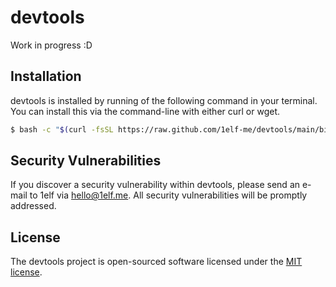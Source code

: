 # devtools

Work in progress :D


## Installation

devtools is installed by running of the following command in your terminal. You can install this via the command-line with either curl or wget.

````bash
$ bash -c "$(curl -fsSL https://raw.github.com/1elf-me/devtools/main/bin/tools/install.sh)"
````

## Security Vulnerabilities

If you discover a security vulnerability within devtools, please send an e-mail to 1elf via [hello@1elf.me](mailto:hello@1elf.me). All security vulnerabilities will be promptly addressed.

## License

The devtools project is open-sourced software licensed under the [MIT license](https://opensource.org/licenses/MIT).
